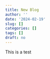 ```yaml
---
title: New Blog
author: ''
date: '2024-02-19'
slug: []
categories: []
tags: []
draft: no
---
```


This is a test
